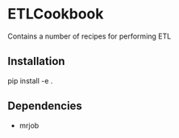 # ETLCookbook
Contains a number of recipes for performing ETL

## Installation
pip install -e .

## Dependencies
* mrjob